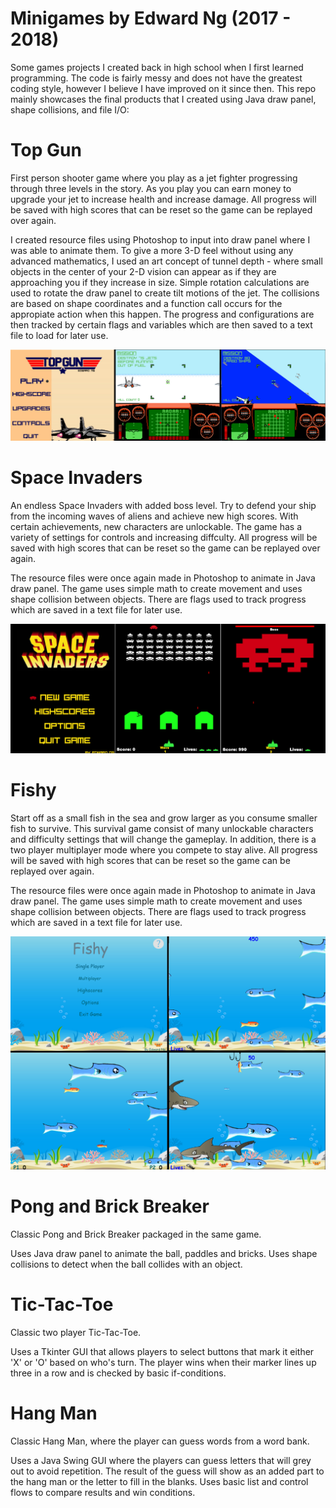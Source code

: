 # Minigames by Edward Ng (2017 - 2018)

Some games projects I created back in high school when I first learned programming. The code is fairly messy and does not have the greatest coding style, however I believe I have improved on it since then. This repo mainly showcases the final products that I created using Java draw panel, shape collisions, and file I/O:

# Top Gun
 First person shooter game where you play as a jet fighter progressing through three levels in the story. As you play you can earn money to upgrade your jet to increase health and increase damage. All progress will be saved with high scores that can be reset so the game can be replayed over again.

I created resource files using Photoshop to input into draw panel where I was able to animate them. To give a more 3-D feel without using any advanced mathematics, I used an art concept of tunnel depth - where small objects in the center of your 2-D vision can appear as if they are approaching you if they increase in size. Simple rotation calculations are used to rotate the draw panel to create tilt motions of the jet. The collisions are based on shape coordinates and a function call occurs for the appropiate action when this happen. The progress and configurations are then tracked by certain flags and variables which are then saved to a text file to load for later use.
 
 ![](preview/topgun_preview.jpg)

# Space Invaders
 An endless Space Invaders with added boss level. Try to defend your ship from the incoming waves of aliens and achieve new high scores. With certain achievements, new characters are unlockable. The game has a variety of settings for controls and increasing diffculty. All progress will be saved with high scores that can be reset so the game can be replayed over again.
 
 The resource files were once again made in Photoshop to animate in Java draw panel. The game uses simple math to create movement and uses shape collision between objects. There are flags used to track progress which are saved in a text file for later use.
 
 ![](preview/space_invaders_preview.jpg)
 
# Fishy
 Start off as a small fish in the sea and grow larger as you consume smaller fish to survive. This survival game consist of many unlockable characters and difficulty settings that will change the gameplay. In addition, there is a two player multiplayer mode where you compete to stay alive. All progress will be saved with high scores that can be reset so the game can be replayed over again.
 
 The resource files were once again made in Photoshop to animate in Java draw panel. The game uses simple math to create movement and uses shape collision between objects. There are flags used to track progress which are saved in a text file for later use.
 
 ![](preview/fishy_preview.jpg)
 
# Pong and Brick Breaker
 Classic Pong and Brick Breaker packaged in the same game.

 Uses Java draw panel to animate the ball, paddles and bricks. Uses shape collisions to detect when the ball collides with an object.
 
# Tic-Tac-Toe
 Classic two player Tic-Tac-Toe.

 Uses a Tkinter GUI that allows players to select buttons that mark it either 'X' or 'O' based on who's turn. The player wins when their marker lines up three in a row and is checked by basic if-conditions.
 
# Hang Man
 Classic Hang Man, where the player can guess words from a word bank.

 Uses a Java Swing GUI where the players can guess letters that will grey out to avoid repetition. The result of the guess will show as an added part to the hang man or the letter to fill in the blanks. Uses basic list and control flows to compare results and win conditions.

